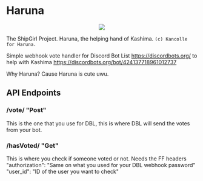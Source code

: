 # Haruna
<p align="center">
  <img src="https://vignette.wikia.nocookie.net/kancolle/images/1/1a/Haruna_Kai_Ni_Summer_Full.png/revision/latest?cb=20160801085517">
</p>

The ShipGirl Project. Haruna, the helping hand of Kashima. ``(c) Kancolle for Haruna.``

Simple webhook vote handler for Discord Bot List https://discordbots.org/ to help with Kashima https://discordbots.org/bot/424137718961012737

Why Haruna? Cause Haruna is cute uwu.

## API Endpoints
### /vote/ "Post"
This is the one that you use for DBL, this is where DBL will send the votes from your bot.

### /hasVoted/ "Get"
This is where you check if someone voted or not.
Needs the FF headers
"authorization": "Same on what you used for your DBL webhook password"
"user_id": "ID of the user you want to check"
